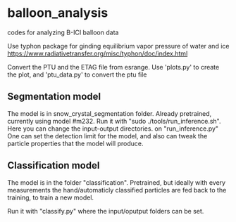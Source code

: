 # balloon_analysis
codes for analyzing B-ICI balloon data

Use typhon package for ginding equilibrium vapor pressure of water and ice
https://www.radiativetransfer.org/misc/typhon/doc/index.html

Convert the PTU and the ETAG file from esrange. 
Use 'plots.py' to create the plot, and 'ptu_data.py' to convert the ptu file

## Segmentation model
The model is in snow_crystal_segmentation folder. Already pretrained, currently using model #m232.
Run it with "sudo ./tools/run_inference.sh". Here you can change the input-output directories.
on "run_inference.py" One can set the detection limit for the model, and also can tweak the particle properties that the model will produce.

## Classification model
The model is in the folder "classification".
Pretrained, but ideally with every measurements the hand/automaticly classified particles are fed back to the training, to train a new model.

Run it with "classify.py" where the input/oputput folders can be set.
